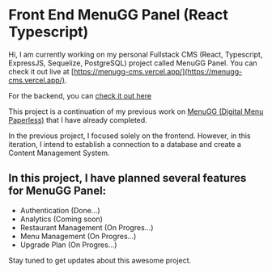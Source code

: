 # Front End MenuGG Panel (React Typescript)

Hi, I am currently working on my personal Fullstack CMS (React, Typescript, ExpressJS, Sequelize, PostgreSQL) project called MenuGG Panel. You can check it out live at [https://menugg-cms.vercel.app/](https://menugg-cms.vercel.app/).

For the backend, you can [check it out here](https://github.com/raflij/api-menugg-backend)

This project is a continuation of my previous work on [MenuGG (Digital Menu Paperless)](https://menugg-cms.vercel.app/) that I have already completed.

In the previous project, I focused solely on the frontend. However, in this iteration, I intend to establish a connection to a database and create a Content Management System.

## In this project, I have planned several features for MenuGG Panel:
- Authentication (Done...)
- Analytics (Coming soon)
- Restaurant Management (On Progres...)
- Menu Management (On Progres...)
- Upgrade Plan (On Progres...)

Stay tuned to get updates about this awesome project.
